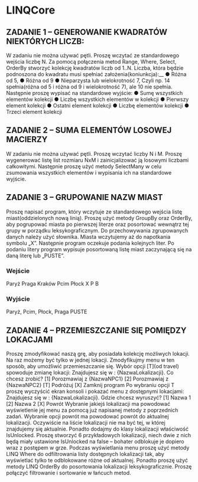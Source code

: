 # LINQCore

## ZADANIE 1 – GENEROWANIE KWADRATÓW NIEKTÓRYCH LICZB:
W zadaniu nie można używać pętli. Proszę wczytać ze standardowego wejścia liczbę N. Za pomocą
połączenia metod Range, Where, Select, OrderBy stworzyć kolekcję kwadratów liczb od 1..N. Liczba,
która będzie podnoszona do kwadratu musi spełniać założenia(koniunkcja):__
● Różna od 5,
● Różna od 9
● Nieparzysta lub wielokrotność 7,
Czyli np. 14 spełnia(różna od 5 i różna od 9 i wielokrotność 7), ale 10 nie spełnia.
Następnie proszę wypisać na standardowe wyjście:
● Sumę wszystkich elementów kolekcji
● Liczbę wszystkich elementów w kolekcji
● Pierwszy element kolekcji
● Ostatni element kolekcji
● Liczbę elementów kolekcji
● Trzeci element kolekcji

## ZADANIE 2 – SUMA ELEMENTÓW LOSOWEJ MACIERZY
W zadaniu nie można używać pętli. Proszę wczytać liczby N i M. Proszę wygenerować listę list
rozmiaru NxM i zainicjalizować ją losowymi liczbami całkowitymi. Następnie proszę użyć metody
SelectMany w celu zsumowania wszystkich elementów i wypisania ich na standardowe wyjście.

## ZADANIE 3 – GRUPOWANIE NAZW MIAST
Proszę napisać program, który wczytuje ze standardowego wejścia listę miast(oddzielonych nową
linią). Proszę użyć metody GroupBy oraz OrderBy, aby pogrupować miasta po pierwszej literze
oraz posortować wewnątrz tej grupy w porządku leksykograficznym. Do przechowywania
zgrupowanych danych należy użyć słownika. Miasta wczytujemy aż do napotkania symbolu „X”.
Następnie program oczekuje podania kolejnych liter. Po podaniu litery program wypisuje
posortowaną listę miast zaczynającą się na daną literę lub „PUSTE”.
### Wejście 
Paryż
Praga
Kraków
Pcim
Płock
X
P
B

### Wyjście
Paryż, Pcim, Płock, Praga
PUSTE


## ZADANIE 4 – PRZEMIESZCZANIE SIĘ POMIĘDZY LOKACJAMI
Proszę zmodyfikować naszą grę, aby posiadała kolekcję możliwych lokacji. Na raz możemy być tylko
w jednej lokacji. Zmodyfikujmy menu w ten sposób, aby umożliwić przemieszczanie się. Wybór opcji
[T](od travel) spowoduje zmianę lokacji:
Znajdujesz się w : {NazwaLokalizacji}. Co chcesz zrobić?
[1] Porozmawiaj z {NazwaNPC1}
[2] Porozmawiaj z {NazwaNPC2}
[T] Podróżuj
[X] Zamknij program
Po wybraniu opcji T proszę wyczyścić ekran konsoli i pokazać menu z dostępnymi lokacjami:
Znajdujesz się w : {NazwaLokalizacji}. Gdzie chcesz wyruszyć?
[1] Nazwa 1
[2] Nazwa 2
[X] Powrót
Wybranie jakiejś lokalizacji ma powodować wyświetlenie jej menu za pomocą już napisanej metody
z poprzednich zadań.
Wybranie opcji powrót ma powodować powrót do aktualnej lokalizacji.
Oczywiście na liście lokalizacji nie ma być tej, w której znajdujemy się aktualnie. Ponadto dodajmy
do klasy lokalizacji właściwość IsUnlocked. Proszę stworzyć 6 przykładowych lokalizacji, niech
dwie z nich będą miały ustawione IsUnlocked na false – bohater odblokuje je dopiero wraz z
postępem w grze.
Podczas wyświetlania menu proszę użyć metody LINQ Where do odfiltrowania listy dostępnych
lokalizacji tak, aby wyświetlać tylko te odblokowane różne od aktualnej. Ponadto proszę użyć
metody LINQ OrderBy do posortowania lokalizacji leksykograficznie.
Proszę połączyć filtrowanie i sortowanie w łańcuch metod.
